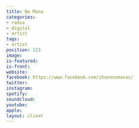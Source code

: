 ```yaml
---
title: No Mana
categories:
- radio
- digital
- artist
tags:
- artist
position: 123
image: 
is-featured: 
is-front: 
website: 
facebook: https://www.facebook.com/ihavenomanas/
twitter: 
instagram: 
spotify: 
soundcloud: 
youtube: 
apple: 
layout: client
---
```


